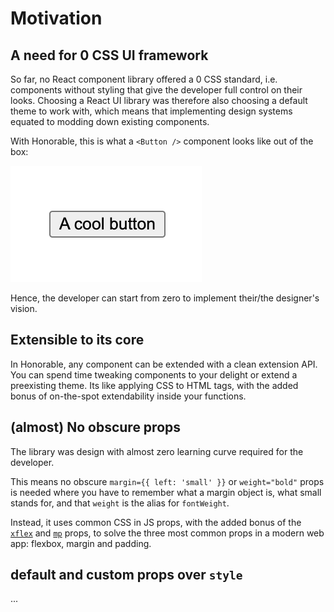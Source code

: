 # Motivation

## A need for 0 CSS UI framework

So far, no React component library offered a 0 CSS standard, i.e. components without styling that give the developer full control on their looks. Choosing a React UI library was therefore also choosing a default theme to work with, which means that implementing design systems equated to modding down existing components.

With Honorable, this is what a `<Button />` component looks like out of the box:

![A simple button, without CSS](<.gitbook/assets/Screenshot 2022-04-13 at 03.12.11.png>)

Hence, the developer can start from zero to implement their/the designer's vision.

## Extensible to its core

In Honorable, any component can be extended with a clean extension API. You can spend time tweaking components to your delight or extend a preexisting theme. Its like applying CSS to HTML tags, with the added bonus of on-the-spot extendability inside your functions.

## (almost) No obscure props

The library was design with almost zero learning curve required for the developer.

This means no obscure `margin={{ left: 'small' }}` or `weight="bold"` props is needed where you have to remember what a margin object is, what small stands for, and that `weight` is the alias for `fontWeight`.

Instead, it uses common CSS in JS props, with the added bonus of the [`xflex`](xflex-property.md) and [`mp`](mp-properties.md) props, to solve the three most common props in a modern web app: flexbox, margin and padding.

## default and custom props over `style`

...

